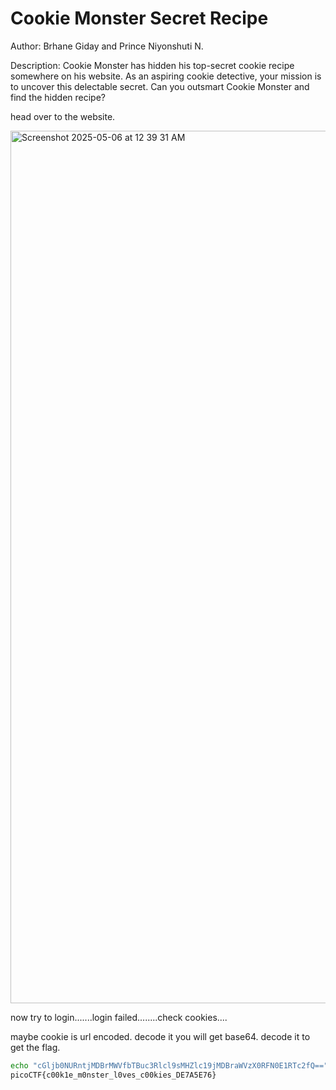 # Cookie Monster Secret Recipe

Author: Brhane Giday and Prince Niyonshuti N.

Description: Cookie Monster has hidden his top-secret cookie recipe somewhere on his website. As an aspiring cookie detective, your mission is to uncover this delectable secret. Can you outsmart Cookie Monster and find the hidden recipe?

head over to the website.

<img width="1396" alt="Screenshot 2025-05-06 at 12 39 31 AM" src="https://github.com/user-attachments/assets/b77101e0-2a23-4353-aa7a-28312c55690f" />


now try to login.......login failed........check cookies....

maybe cookie is url encoded. decode it you will get base64. decode it to get the flag. 
 

```bash
echo "cGljb0NURntjMDBrMWVfbTBuc3Rlcl9sMHZlc19jMDBraWVzX0RFN0E1RTc2fQ==" | base64 -d
picoCTF{c00k1e_m0nster_l0ves_c00kies_DE7A5E76}
```





